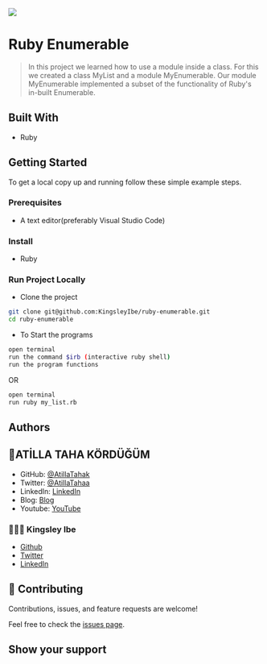 ![](https://img.shields.io/badge/Ruby_Enumerable-blueviolet)

# Ruby Enumerable

> In this project we learned how to use a module inside a class. For this we created a class MyList and a module MyEnumerable. Our module MyEnumerable implemented a subset of the functionality of Ruby's in-built Enumerable.


## Built With

- Ruby


## Getting Started

To get a local copy up and running follow these simple example steps.

### Prerequisites
- A text editor(preferably Visual Studio Code)

### Install
- Ruby

### Run Project Locally

- Clone the project

```bash 
git clone git@github.com:KingsleyIbe/ruby-enumerable.git
cd ruby-enumerable
```

- To Start the programs
```bash
open terminal
run the command $irb (interactive ruby shell)
run the program functions
```

OR 

```bash
open terminal
run ruby my_list.rb
```

## Authors

## 👤ATİLLA TAHA KÖRDÜĞÜM

- GitHub: [@AtillaTahak](https://github.com/AtillaTahak)
- Twitter: [@AtillaTahaa](https://twitter.com/AtillaTahaa)
- LinkedIn: [LinkedIn](https://www.linkedin.com/in/atilla-taha-kördüğüm-a93702186/)
- Blog: [Blog](atillataha.blogspot.com)
- Youtube: [YouTube](https://www.youtube.com/channel/UCmoD0x4Z9vdG2PCsI5p8FYg)

### 👨🏾‍⚕️ Kingsley Ibe

- [Github](https://github.com/kingsleyibe)
- [Twitter](https://twitter.com/ibekingsley2)
- [LinkedIn](https://www.linkedin.com/in/kingsley-ibe-5669a5134)

## 🤝 Contributing

Contributions, issues, and feature requests are welcome!

Feel free to check the [issues page](https://github.com/KingsleyIbe/ruby-enumerable/issues).

## Show your support